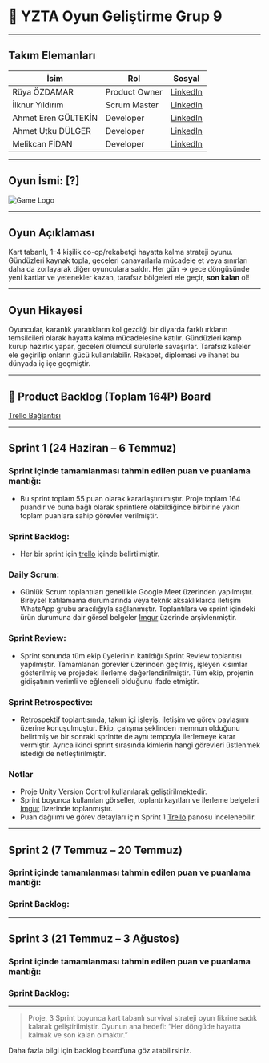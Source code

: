 # 👾 YZTA Oyun Geliştirme Grup 9


---

## Takım Elemanları

| İsim        | Rol           | Sosyal        |
| ----------- | ------------- | ------------- |
| Rüya ÖZDAMAR | Product Owner | [LinkedIn](https://www.linkedin.com/in/r%C3%BCya-%C3%B6zdamar-54419b295/) |
| İlknur Yıldırım | Scrum Master  | [LinkedIn](https://www.linkedin.com/in/ilknur-y%C4%B1ld%C4%B1r%C4%B1m-2693b8298/) |
| Ahmet Eren GÜLTEKİN | Developer     | [LinkedIn](https://www.linkedin.com/in/ahmet-eren-g%C3%BCltekin-38b7a6218/) |
| Ahmet Utku DÜLGER | Developer     | [LinkedIn](https://www.linkedin.com/in/ahmetutkudulger/) |
| Melikcan FİDAN | Developer     | [LinkedIn](https://www.linkedin.com/in/melikcan-fidan/) |

---

## Oyun İsmi: **\[?]**

![Game Logo](assets/game-logo.png)

---

## Oyun Açıklaması

Kart tabanlı, 1–4 kişilik co-op/rekabetçi hayatta kalma strateji oyunu. Gündüzleri kaynak topla, geceleri canavarlarla mücadele et veya sınırları daha da zorlayarak diğer oyunculara saldır. Her gün → gece döngüsünde yeni kartlar ve yetenekler kazan, tarafsız bölgeleri ele geçir, **son kalan** ol!

---

## Oyun Hikayesi

Oyuncular, karanlık yaratıkların kol gezdiği bir diyarda farklı ırkların temsilcileri olarak hayatta kalma mücadelesine katılır. Gündüzleri kamp kurup hazırlık yapar, geceleri ölümcül sürülerle savaşırlar. Tarafsız kaleler ele geçirilip onların gücü kullanılabilir. Rekabet, diplomasi ve ihanet bu dünyada iç içe geçmiştir.

---

## 🔗 Product Backlog (Toplam 164P) Board

[Trello Bağlantısı](https://trello.com/b/Aky92KXS/oyun-geli%C5%9Ftirme-grup9)

---

## Sprint 1 (24 Haziran – 6 Temmuz)

### Sprint içinde tamamlanması tahmin edilen puan ve puanlama mantığı: 

- Bu sprint toplam 55 puan olarak kararlaştırılmıştır. Proje toplam 164 puandır ve buna bağlı olarak sprintlere olabildiğince birbirine yakın toplam puanlara sahip görevler verilmiştir.

### Sprint Backlog: 

- Her bir sprint için [trello](https://trello.com/b/Aky92KXS/oyun-geli%C5%9Ftirme-grup9) içinde belirtilmiştir.

### Daily Scrum: 

- Günlük Scrum toplantıları genellikle Google Meet üzerinden yapılmıştır. Bireysel katılamama durumlarında veya teknik aksaklıklarda iletişim WhatsApp grubu aracılığıyla sağlanmıştır. Toplantılara ve sprint içindeki ürün durumuna dair görsel belgeler [Imgur](https://imgur.com/a/nNgCZCX) üzerinde arşivlenmiştir.

### Sprint Review: 

- Sprint sonunda tüm ekip üyelerinin katıldığı Sprint Review toplantısı yapılmıştır. Tamamlanan görevler üzerinden geçilmiş, işleyen kısımlar gösterilmiş ve projedeki ilerleme değerlendirilmiştir. Tüm ekip, projenin gidişatının verimli ve eğlenceli olduğunu ifade etmiştir.

### Sprint Retrospective:  

- Retrospektif toplantısında, takım içi işleyiş, iletişim ve görev paylaşımı üzerine konuşulmuştur. Ekip, çalışma şeklinden memnun olduğunu belirtmiş ve bir sonraki sprintte de aynı tempoyla ilerlemeye karar vermiştir. Ayrıca ikinci sprint sırasında kimlerin hangi görevleri üstlenmek istediği de netleştirilmiştir.

### Notlar

- Proje Unity Version Control kullanılarak geliştirilmektedir.
- Sprint boyunca kullanılan görseller, toplantı kayıtları ve ilerleme belgeleri [Imgur](https://imgur.com/a/nNgCZCX) üzerinde toplanmıştır.
- Puan dağılımı ve görev detayları için Sprint 1 [Trello](https://trello.com/b/Aky92KXS/oyun-geli%C5%9Ftirme-grup9) panosu incelenebilir.
---

## Sprint 2 (7 Temmuz – 20 Temmuz)

### Sprint içinde tamamlanması tahmin edilen puan ve puanlama mantığı: 

### Sprint Backlog:

---

## Sprint 3 (21 Temmuz – 3 Ağustos)

### Sprint içinde tamamlanması tahmin edilen puan ve puanlama mantığı: 

### Sprint Backlog:


---

> Proje, 3 Sprint boyunca kart tabanlı survival strateji oyun fikrine sadık kalarak geliştirilmiştir.
>  Oyunun ana hedefi: “Her döngüde hayatta kalmak ve son kalan olmaktır.”

Daha fazla bilgi için backlog board’una göz atabilirsiniz.

